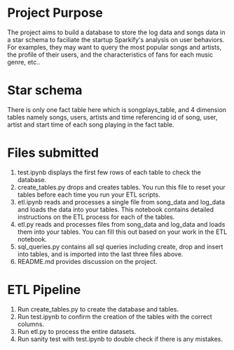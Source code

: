 # Project Purpose
The project aims to build a database to store the log data and songs data in a star schema to faciliate the startup Sparkify's analysis on user behaviors. For examples, they may want to query the most popular songs and artists, the profile of their users, and the characteristics of fans for each music genre, etc..
# Star schema
There is only one fact table here which is songplays_table, and 4 dimension tables namely songs, users, artists and time referencing id of song, user, artist and start time of each song playing in the fact table.
# Files submitted
1. test.ipynb displays the first few rows of each table to check the database.
2. create_tables.py drops and creates tables. You run this file to reset your tables before each time you run your ETL scripts.
3. etl.ipynb reads and processes a single file from song_data and log_data and loads the data into your tables. This notebook contains detailed instructions on the ETL process for each of the tables.
4. etl.py reads and processes files from song_data and log_data and loads them into your tables. You can fill this out based on your work in the ETL notebook.
5. sql_queries.py contains all sql queries including create, drop and insert into tables, and is imported into the last three files above.
6. README.md provides discussion on the project.
# ETL Pipeline
1. Run create_tables.py to create the database and tables.
2. Run test.ipynb to confirm the creation of the tables with the correct columns. 
3. Run etl.py to process the entire datasets.
4. Run sanity test with test.ipynb to double check if there is any mistakes.